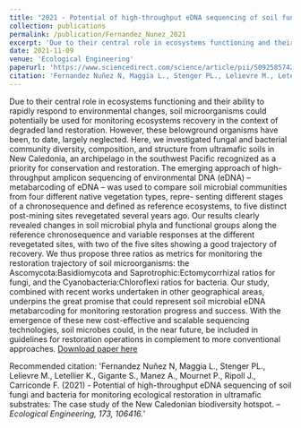 ```yaml
---
title: "2021 - Potential of high-throughput eDNA sequencing of soil fungi and bacteria for monitoring ecological restoration in ultramafic substrates: The case study of the New Caledonian biodiversity hotspot"
collection: publications
permalink: /publication/Fernandez_Nunez_2021
excerpt: 'Due to their central role in ecosystems functioning and their ability to rapidly respond to environmental changes, soil microorganisms could potentially be used for monitoring ecosystems recovery in the context of degraded land restoration. However, these belowground organisms have been, to date, largely neglected. Here, we investigated fungal and bacterial community diversity, composition, and structure from ultramafic soils in New Caledonia, an archipelago in the southwest Pacific recognized as a priority for conservation and restoration. The emerging approach of high-throughput amplicon sequencing of environmental DNA (eDNA) – metabarcoding of eDNA – was used to compare soil microbial communities from four different native vegetation types, repre- senting different stages of a chronosequence and defined as reference ecosystems, to five distinct post-mining sites revegetated several years ago. Our results clearly revealed changes in soil microbial phyla and functional groups along the reference chronosequence and variable responses at the different revegetated sites, with two of the five sites showing a good trajectory of recovery. We thus propose three ratios as metrics for monitoring the restoration trajectory of soil microorganisms: the Ascomycota:Basidiomycota and Saprotrophic:Ectomycorrhizal ratios for fungi, and the Cyanobacteria:Chloroflexi ratios for bacteria. Our study, combined with recent works undertaken in other geographical areas, underpins the great promise that could represent soil microbial eDNA metabarcoding for monitoring restoration progress and success. With the emergence of these new cost-effective and scalable sequencing technologies, soil microbes could, in the near future, be included in guidelines for restoration operations in complement to more conventional approaches.'
date: 2021-11-09
venue: 'Ecological Engineering'
paperurl: 'https://www.sciencedirect.com/science/article/pii/S0925857421002718'
citation: 'Fernandez Nuñez N, Maggia L., Stenger PL., Lelievre M., Letellier K., Gigante S., Manez A., Mournet P., Ripoll J., Carriconde F. (2021) - Potential of high-throughput eDNA sequencing of soil fungi and bacteria for monitoring ecological restoration in ultramafic substrates: The case study of the New Caledonian biodiversity hotspot. – <i>Ecological Engineering, 173, 106416.</i>'
---
```

Due to their central role in ecosystems functioning and their ability to rapidly respond to environmental changes, soil microorganisms could potentially be used for monitoring ecosystems recovery in the context of degraded land restoration. However, these belowground organisms have been, to date, largely neglected. Here, we investigated fungal and bacterial community diversity, composition, and structure from ultramafic soils in New Caledonia, an archipelago in the southwest Pacific recognized as a priority for conservation and restoration. The emerging approach of high-throughput amplicon sequencing of environmental DNA (eDNA) – metabarcoding of eDNA – was used to compare soil microbial communities from four different native vegetation types, repre- senting different stages of a chronosequence and defined as reference ecosystems, to five distinct post-mining sites revegetated several years ago. Our results clearly revealed changes in soil microbial phyla and functional groups along the reference chronosequence and variable responses at the different revegetated sites, with two of the five sites showing a good trajectory of recovery. We thus propose three ratios as metrics for monitoring the restoration trajectory of soil microorganisms: the Ascomycota:Basidiomycota and Saprotrophic:Ectomycorrhizal ratios for fungi, and the Cyanobacteria:Chloroflexi ratios for bacteria. Our study, combined with recent works undertaken in other geographical areas, underpins the great promise that could represent soil microbial eDNA metabarcoding for monitoring restoration progress and success. With the emergence of these new cost-effective and scalable sequencing technologies, soil microbes could, in the near future, be included in guidelines for restoration operations in complement to more conventional approaches.
[Download paper here](https://www.sciencedirect.com/science/article/pii/S0925857421002718)

Recommended citation: 'Fernandez Nuñez N, Maggia L., Stenger PL., Lelievre M., Letellier K., Gigante S., Manez A., Mournet P., Ripoll J., Carriconde F. (2021) - Potential of high-throughput eDNA sequencing of soil fungi and bacteria for monitoring ecological restoration in ultramafic substrates: The case study of the New Caledonian biodiversity hotspot. – <i>Ecological Engineering, 173, 106416.</i>'

